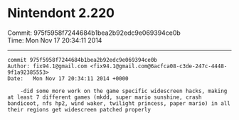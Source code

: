 # Nintendont 2.220
Commit: 975f5958f7244684b1bea2b92edc9e069394ce0b  
Time: Mon Nov 17 20:34:11 2014   

-----

```
commit 975f5958f7244684b1bea2b92edc9e069394ce0b
Author: fix94.1@gmail.com <fix94.1@gmail.com@6acfca08-c3de-247c-4448-9f1a92385553>
Date:   Mon Nov 17 20:34:11 2014 +0000

    -did some more work on the game specific widescreen hacks, making at least 7 different games (mkdd, super mario sunshine, crash bandicoot, nfs hp2, wind waker, twilight princess, paper mario) in all their regions get widescreen patched properly
```
